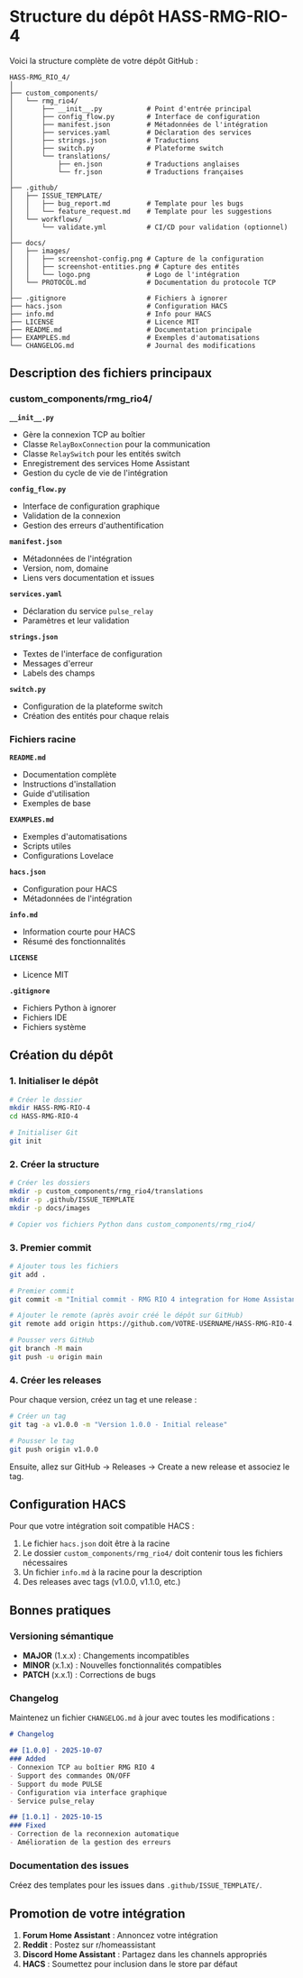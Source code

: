 # Structure du dépôt HASS-RMG-RIO-4

Voici la structure complète de votre dépôt GitHub :

```
HASS-RMG_RIO_4/
│
├── custom_components/
│   └── rmg_rio4/
│       ├── __init__.py           # Point d'entrée principal
│       ├── config_flow.py        # Interface de configuration
│       ├── manifest.json         # Métadonnées de l'intégration
│       ├── services.yaml         # Déclaration des services
│       ├── strings.json          # Traductions
│       ├── switch.py             # Plateforme switch
│       └── translations/
│           ├── en.json           # Traductions anglaises
│           └── fr.json           # Traductions françaises
│
├── .github/
│   ├── ISSUE_TEMPLATE/
│   │   ├── bug_report.md         # Template pour les bugs
│   │   └── feature_request.md    # Template pour les suggestions
│   └── workflows/
│       └── validate.yml          # CI/CD pour validation (optionnel)
│
├── docs/
│   ├── images/
│   │   ├── screenshot-config.png # Capture de la configuration
│   │   ├── screenshot-entities.png # Capture des entités
│   │   └── logo.png              # Logo de l'intégration
│   └── PROTOCOL.md               # Documentation du protocole TCP
│
├── .gitignore                    # Fichiers à ignorer
├── hacs.json                     # Configuration HACS
├── info.md                       # Info pour HACS
├── LICENSE                       # Licence MIT
├── README.md                     # Documentation principale
├── EXAMPLES.md                   # Exemples d'automatisations
└── CHANGELOG.md                  # Journal des modifications
```

## Description des fichiers principaux

### custom_components/rmg_rio4/

**`__init__.py`**
- Gère la connexion TCP au boîtier
- Classe `RelayBoxConnection` pour la communication
- Classe `RelaySwitch` pour les entités switch
- Enregistrement des services Home Assistant
- Gestion du cycle de vie de l'intégration

**`config_flow.py`**
- Interface de configuration graphique
- Validation de la connexion
- Gestion des erreurs d'authentification

**`manifest.json`**
- Métadonnées de l'intégration
- Version, nom, domaine
- Liens vers documentation et issues

**`services.yaml`**
- Déclaration du service `pulse_relay`
- Paramètres et leur validation

**`strings.json`**
- Textes de l'interface de configuration
- Messages d'erreur
- Labels des champs

**`switch.py`**
- Configuration de la plateforme switch
- Création des entités pour chaque relais

### Fichiers racine

**`README.md`**
- Documentation complète
- Instructions d'installation
- Guide d'utilisation
- Exemples de base

**`EXAMPLES.md`**
- Exemples d'automatisations
- Scripts utiles
- Configurations Lovelace

**`hacs.json`**
- Configuration pour HACS
- Métadonnées de l'intégration

**`info.md`**
- Information courte pour HACS
- Résumé des fonctionnalités

**`LICENSE`**
- Licence MIT

**`.gitignore`**
- Fichiers Python à ignorer
- Fichiers IDE
- Fichiers système

## Création du dépôt

### 1. Initialiser le dépôt

```bash
# Créer le dossier
mkdir HASS-RMG-RIO-4
cd HASS-RMG-RIO-4

# Initialiser Git
git init
```

### 2. Créer la structure

```bash
# Créer les dossiers
mkdir -p custom_components/rmg_rio4/translations
mkdir -p .github/ISSUE_TEMPLATE
mkdir -p docs/images

# Copier vos fichiers Python dans custom_components/rmg_rio4/
```

### 3. Premier commit

```bash
# Ajouter tous les fichiers
git add .

# Premier commit
git commit -m "Initial commit - RMG RIO 4 integration for Home Assistant"

# Ajouter le remote (après avoir créé le dépôt sur GitHub)
git remote add origin https://github.com/VOTRE-USERNAME/HASS-RMG-RIO-4.git

# Pousser vers GitHub
git branch -M main
git push -u origin main
```

### 4. Créer les releases

Pour chaque version, créez un tag et une release :

```bash
# Créer un tag
git tag -a v1.0.0 -m "Version 1.0.0 - Initial release"

# Pousser le tag
git push origin v1.0.0
```

Ensuite, allez sur GitHub → Releases → Create a new release et associez le tag.

## Configuration HACS

Pour que votre intégration soit compatible HACS :

1. Le fichier `hacs.json` doit être à la racine
2. Le dossier `custom_components/rmg_rio4/` doit contenir tous les fichiers nécessaires
3. Un fichier `info.md` à la racine pour la description
4. Des releases avec tags (v1.0.0, v1.1.0, etc.)

## Bonnes pratiques

### Versioning sémantique

- **MAJOR** (1.x.x) : Changements incompatibles
- **MINOR** (x.1.x) : Nouvelles fonctionnalités compatibles
- **PATCH** (x.x.1) : Corrections de bugs

### Changelog

Maintenez un fichier `CHANGELOG.md` à jour avec toutes les modifications :

```markdown
# Changelog

## [1.0.0] - 2025-10-07
### Added
- Connexion TCP au boîtier RMG RIO 4
- Support des commandes ON/OFF
- Support du mode PULSE
- Configuration via interface graphique
- Service pulse_relay

## [1.0.1] - 2025-10-15
### Fixed
- Correction de la reconnexion automatique
- Amélioration de la gestion des erreurs
```

### Documentation des issues

Créez des templates pour les issues dans `.github/ISSUE_TEMPLATE/`.

## Promotion de votre intégration

1. **Forum Home Assistant** : Annoncez votre intégration
2. **Reddit** : Postez sur r/homeassistant
3. **Discord Home Assistant** : Partagez dans les channels appropriés
4. **HACS** : Soumettez pour inclusion dans le store par défaut